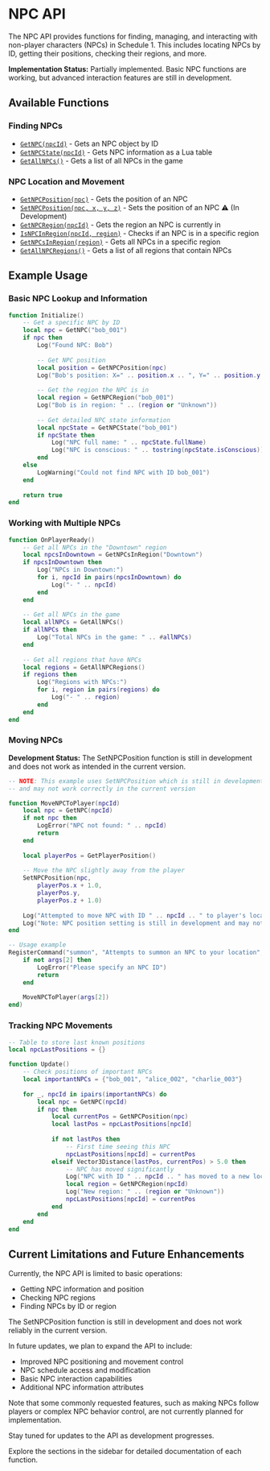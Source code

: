 # NPC API

The NPC API provides functions for finding, managing, and interacting with non-player characters (NPCs) in Schedule 1. This includes locating NPCs by ID, getting their positions, checking their regions, and more.

<div class="custom-block warning">
  <p><strong>Implementation Status:</strong> Partially implemented. Basic NPC functions are working, but advanced interaction features are still in development.</p>
</div>

## Available Functions

### Finding NPCs

- [`GetNPC(npcId)`](./finding.md#getnpc) - Gets an NPC object by ID
- [`GetNPCState(npcId)`](./finding.md#getnpcstate) - Gets NPC information as a Lua table
- [`GetAllNPCs()`](./finding.md#getallnpcs) - Gets a list of all NPCs in the game

### NPC Location and Movement

- [`GetNPCPosition(npc)`](./managing.md#getnpcposition) - Gets the position of an NPC
- [`SetNPCPosition(npc, x, y, z)`](./managing.md#setnpcposition) - Sets the position of an NPC ⚠️ (In Development)
- [`GetNPCRegion(npcId)`](./managing.md#getnpcregion) - Gets the region an NPC is currently in
- [`IsNPCInRegion(npcId, region)`](./managing.md#isnpcinregion) - Checks if an NPC is in a specific region
- [`GetNPCsInRegion(region)`](./managing.md#getnpcsinregion) - Gets all NPCs in a specific region
- [`GetAllNPCRegions()`](./managing.md#getallnpcregions) - Gets a list of all regions that contain NPCs

## Example Usage

### Basic NPC Lookup and Information

```lua
function Initialize()
    -- Get a specific NPC by ID
    local npc = GetNPC("bob_001")
    if npc then
        Log("Found NPC: Bob")
        
        -- Get NPC position
        local position = GetNPCPosition(npc)
        Log("Bob's position: X=" .. position.x .. ", Y=" .. position.y .. ", Z=" .. position.z)
        
        -- Get the region the NPC is in
        local region = GetNPCRegion("bob_001")
        Log("Bob is in region: " .. (region or "Unknown"))
        
        -- Get detailed NPC state information
        local npcState = GetNPCState("bob_001")
        if npcState then
            Log("NPC full name: " .. npcState.fullName)
            Log("NPC is conscious: " .. tostring(npcState.isConscious))
        end
    else
        LogWarning("Could not find NPC with ID bob_001")
    end
    
    return true
end
```

### Working with Multiple NPCs

```lua
function OnPlayerReady()
    -- Get all NPCs in the "Downtown" region
    local npcsInDowntown = GetNPCsInRegion("Downtown")
    if npcsInDowntown then
        Log("NPCs in Downtown:")
        for i, npcId in pairs(npcsInDowntown) do
            Log("- " .. npcId)
        end
    end
    
    -- Get all NPCs in the game
    local allNPCs = GetAllNPCs()
    if allNPCs then
        Log("Total NPCs in the game: " .. #allNPCs)
    end
    
    -- Get all regions that have NPCs
    local regions = GetAllNPCRegions()
    if regions then
        Log("Regions with NPCs:")
        for i, region in pairs(regions) do
            Log("- " .. region)
        end
    end
end
```

### Moving NPCs

<div class="custom-block warning">
  <p><strong>Development Status:</strong> The SetNPCPosition function is still in development and does not work as intended in the current version.</p>
</div>

```lua
-- NOTE: This example uses SetNPCPosition which is still in development
-- and may not work correctly in the current version

function MoveNPCToPlayer(npcId)
    local npc = GetNPC(npcId)
    if not npc then
        LogError("NPC not found: " .. npcId)
        return
    end
    
    local playerPos = GetPlayerPosition()
    
    -- Move the NPC slightly away from the player
    SetNPCPosition(npc, 
        playerPos.x + 1.0, 
        playerPos.y, 
        playerPos.z + 1.0)
        
    Log("Attempted to move NPC with ID " .. npcId .. " to player's location")
    Log("Note: NPC position setting is still in development and may not work correctly")
end

-- Usage example
RegisterCommand("summon", "Attempts to summon an NPC to your location", "summon [npcId]", function(args)
    if not args[2] then
        LogError("Please specify an NPC ID")
        return
    end
    
    MoveNPCToPlayer(args[2])
end)
```

### Tracking NPC Movements

```lua
-- Table to store last known positions
local npcLastPositions = {}

function Update()
    -- Check positions of important NPCs
    local importantNPCs = {"bob_001", "alice_002", "charlie_003"}
    
    for _, npcId in ipairs(importantNPCs) do
        local npc = GetNPC(npcId)
        if npc then
            local currentPos = GetNPCPosition(npc)
            local lastPos = npcLastPositions[npcId]
            
            if not lastPos then
                -- First time seeing this NPC
                npcLastPositions[npcId] = currentPos
            elseif Vector3Distance(lastPos, currentPos) > 5.0 then
                -- NPC has moved significantly
                Log("NPC with ID " .. npcId .. " has moved to a new location")
                local region = GetNPCRegion(npcId)
                Log("New region: " .. (region or "Unknown"))
                npcLastPositions[npcId] = currentPos
            end
        end
    end
end
```

## Current Limitations and Future Enhancements

Currently, the NPC API is limited to basic operations:

- Getting NPC information and position
- Checking NPC regions
- Finding NPCs by ID or region

The SetNPCPosition function is still in development and does not work reliably in the current version.

In future updates, we plan to expand the API to include:

- Improved NPC positioning and movement control
- NPC schedule access and modification
- Basic NPC interaction capabilities
- Additional NPC information attributes

Note that some commonly requested features, such as making NPCs follow players or complex NPC behavior control, are not currently planned for implementation.

Stay tuned for updates to the API as development progresses.

Explore the sections in the sidebar for detailed documentation of each function. 